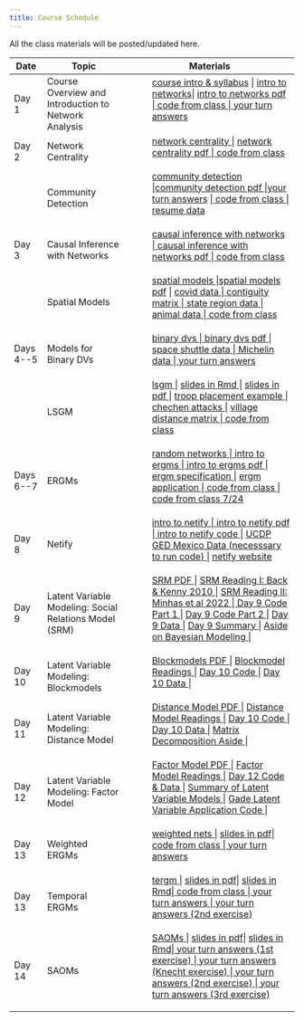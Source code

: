 ```yaml
---
title: Course Schedule
---
```

<p>
All the class materials will be posted/updated here.
</p>

<div>
  <table class="table table-striped table-hover">
    <thead>
      <tr>
        <th>Date</th>
        <th>Topic</th>
        <th>Materials</th>
              </tr>
    </thead>
    <tbody>
      <tr>
        <td>Day 1</td>
        <td>Course Overview and  <br>
         Introduction to Network Analysis</td>
        <td>
          <dl>
          <dd><a href="../materials/Slides/Welcome.pptx" target=_blank>course intro & syllabus</a> | <a href="../materials/Slides/02_getting_started.html" target=_blank>intro to networks</a>| <a href="../materials/Slides/02_getting_started.pdf" target=_blank>intro to networks pdf</a> |<a href="../materials/Scripts/day1_script.Rmd"target=_blank> code from class </a> |<a href="../materials/YourTurnAnswers/02_getting_started_yourturn.R"target=_blank> your turn answers </a>
          </dd>
          </dl>
        </td>
      </tr>
      <tr>
        <td>Day 2</td>
        <td>Network Centrality</td>
        <td>
          <dl>
          <dd><a href="../materials/Slides/03_centrality.html" target=_blank>network centrality </a>| <a href="../materials/Slides/03_centrality.pdf" target=_blank> network centrality pdf </a>  |<a href="../materials/Scripts/.day2_script.R"target=_blank> code from class </a>
          </dd>
          </dl>
        </td>
      </tr>
      <tr>
        <td> </td>
        <td>Community Detection</td>
        <td>
          <dl>
          <dd><a href="../materials/Slides/04_communities.html" target=_blank>community detection </a> |<a href="../materials/Slides/04_communities.pdf" target=_blank>community detection pdf </a> |<a href="../materials/YourTurnAnswers/04_communities_yourturn.R" target=_blank>your turn answers</a>  |<a href="../materials/Scripts/day3_script.R"target=_blank> code from class </a> | <a href="../materials/Homeworks/resumes.zip" target=_blank> resume data </a>
          </dd>
          </dl>
        </td>
      </tr>
      <tr>
        <td>Day 3</td>
        <td>Causal Inference with Networks</td>
        <td>
          <dl>
          <dd><a href="../materials/Slides/16_causal_nets.html" target=_blank> causal inference with networks </a> |<a href="../materials/Slides/16_causal_nets.pdf" target=_blank> causal inference with networks pdf </a>  |<a href="../materials/Scripts/.day3_script.R"target=_blank> code from class </a>
          </dd>
          </dl>
        </td>
      </tr>
      <tr>
        <td> </td>
        <td>Spatial Models</td>
        <td>
          <dl>
          <dd><a href="../materials/Slides/05_spatial.html" target=_blank>spatial models </a> |<a href="../materials/Slides/05_spatial.pdf" target=_blank>spatial models pdf</a>  | <a href="../materials/Slides/data/covid_data.csv" target=_blank> covid data </a> |<a href="../materials/Slides/data/contigmat.txt"target=_blank> contiguity matrix </a>|<a href="../materials/Slides/data/statereg.csv"target=_blank> state region data </a> |<a href="../materials/Slides/data/animal.csv"target=_blank> animal data </a>|<a href="../materials/Scripts/.day4_script.R"target=_blank> code from class </a>
          </dd>
          </dl>
        </td>
      </tr>
      <tr>
        <td>Days 4--5</td>
        <td>Models for Binary DVs</td>
        <td>
          <dl>
          <dd><a href="../materials/Slides/06_binary_dv.html" target=_blank> binary dvs </a> |<a href="../materials/Slides/06_binary_dv.pdf" target=_blank> binary dvs pdf </a>  |<a href="../materials/Slides/data/space_shuttles.txt "target=_blank> space shuttle data </a>|<a href="../materials/Slides/data/MichelinNY.csv "target=_blank> Michelin data </a>|<a href="../materials/YourTurnAnswers/.06_yourturn_logit.R"target=_blank> your turn answers </a>
          </dd>
          </dl>
        </td>
      </tr>
      <tr>
        <td>
        </td>
        <td>LSGM</td>
        <td>
          <dl>
          <dd><a href="../materials/Slides/13_lsgm.html" target=_blank>lsgm </a>  | <a href="../materials/Slides/13_lsgm.Rmd" target=_blank>slides in Rmd </a>| <a href="../materials/Slides/13_lsgm.pdf" target=_blank>slides in pdf </a>| <a href="../materials/Slides/Niemanetal_PS2017.pdf" target=_blank> troop placement example </a> | <a href="../materials/Slides/data/chechen_attacks.csv" target=_blank> chechen attacks </a> | <a href="../materials/Slides/data/vilMat.csv" target=_blank> village distance matrix </a>|<a href="../materials/Scripts/.day5_script.R"target=_blank> code from class </a>
          </dd>
          </dl>
        </td>
      </tr>
      <tr>
        <td>Days 6--7</td>
        <td>ERGMs </td>
        <td>
          <dl>
          <dd><a href="../materials/Slides/05_random_graphs.html" target=_blank> random networks </a> |<a href="../materials/Slides/06_intro_ergms.html" target=_blank> intro to ergms </a> |<a href="../materials/Slides/06_intro_ergms.pdf" target=_blank> intro to ergms pdf </a> | <a href="../materials/Slides/07_ergm_specification.html" target=_blank> ergm specification </a> | <a href="../materials/Slides/09_ergm_application.html" target=_blank>ergm application </a>|<a href="../materials/Scripts/day6_script.R"target=_blank> code from class </a>|<a href="../materials/Scripts/day7_script.R"target=_blank> code from class 7/24 </a>
          </dd>
          </dl>
        </td>
      </tr>
      <tr>
        <td>Day 8</td>
        <td>Netify</td>
        <td>
          <dl>
          <dd><a href="../materials/Slides/08_netify.html" target=_blank> intro to netify </a> |<a href="../materials/Slides/08_netify.pdf" target=_blank> intro to netify pdf </a> |<a href="../materials/Slides/08_netify.Rmd" target=_blank> intro to netify code </a> | <a href="../materials/Slides/ucdp_ged_mexico.rda>" target=_blank> UCDP GED Mexico Data (necesssary to run code) </a> | <a href="https://netify-dev.github.io/netify/" target=_blank> netify website </a>
          </dd>
          </dl>
        </td>
      </tr>
      <tr>
        <td>Day 9</td>
        <td>Latent Variable Modeling: Social Relations Model (SRM) </td>
        <td>
          <dl>
          <dd><a href="../materials/Slides/09_latent_srm.pdf" target=_blank> SRM PDF </a> | <a href="../materials/Slides/09_latent_srm_supp/back_kenny_2010.pdf" target=_blank> SRM Reading I: Back & Kenny 2010 </a> | <a href="../materials/Slides/09_latent_srm_supp/minhas_etal_2022.pdf" target=_blank> SRM Reading II: Minhas et al 2022 </a> |<a href="../materials/Slides/09_latent_srm_supp/day9_srm_code_part1.R" target=_blank> Day 9 Code Part 1 </a> | <a href="../materials/Slides/09_latent_srm_supp/day9_srm_code_part2.R" target=_blank> Day 9 Code Part 2 </a> | <a href="../materials/Slides/09_latent_srm_supp/day9_srm.rda" target=_blank> Day 9 Data </a> | <a href="../materials/Slides/day9_srm_summary.pdf" target=_blank> Day 9 Summary </a> | <a href="../materials/Slides/09_latent_srm_supp/bayes_aside.zip" target=_blank> Aside on Bayesian Modeling </a> |
          </dd>
          </dl>
        </td>
      </tr>
      <tr>
        <td>Day 10</td>
        <td>Latent Variable Modeling: Blockmodels </td>
        <td>
          <dl>
          <dd><a href="../materials/Slides/10_latent_blocks.pdf" target=_blank> Blockmodels PDF </a> | <a href="../materials/Slides/10_latent_blocks_supp/day10_latent_block_readings.zip" target=_blank> Blockmodel Readings </a> | <a href="../materials/Slides/10_latent_blocks_supp/day10_blocks_code.R" target=_blank> Day 10 Code </a> | <a href="../materials/Slides/10_latent_blocks_supp/day10_blocks.rda" target=_blank> Day 10 Data </a> |
          </dd>
          </dl>
        </td>
      </tr>
      <tr>
        <td>Day 11</td>
        <td>Latent Variable Modeling: Distance Model </td>
        <td>
          <dl>
          <dd><a href="../materials/Slides/11_latent_distance.pdf" target=_blank> Distance Model PDF </a> | <a href="../materials/Slides/11_latent_distance_supp/day11_latent_distance_readings.zip" target=_blank> Distance Model Readings </a> | <a href="../materials/Slides/11_latent_distance_supp/day11_distance_code.R" target=_blank> Day 10 Code </a> | <a href="../materials/Slides/11_latent_distance_supp/day11_distance.rda" target=_blank> Day 10 Data </a> | <a href="../materials/Slides/11_latent_distance_supp/matrix_decomp_aside.zip" target=_blank> Matrix Decomposition Aside </a> |
          </dd>
          </dl>
        </td>
      </tr>
      <tr>
        <td>Day 12</td>
        <td>Latent Variable Modeling: Factor Model </td>
        <td>
          <dl>
          <dd><a href="../materials/Slides/12_latent_factor.pdf" target=_blank> Factor Model PDF </a> | <a href="../materials/Slides/12_latent_factor_supp/day12_latent_factor_readings.zip" target=_blank> Factor Model Readings </a> | <a href="../materials/Slides/12_latent_factor_supp/ameApp.zip" target=_blank> Day 12 Code & Data </a> | <a href="../materials/Slides/latent_models_summary.pdf" target=_blank> Summary of Latent Variable Models </a> | <a href="../materials/Slides/12_latent_factor_supp/latent_var_application.zip" target=_blank> Gade Latent Variable Application Code </a> |
          </dd>
          </dl>
        </td>
      </tr>
      <tr>
        <td>Day 13</td>
        <td>Weighted ERGMs</td>
        <td>
          <dl>
          <dd><a href="../materials/Slides/08_weighted_nets.html" target=_blank>weighted nets </a>  | <a href="../materials/Slides/08_weighted_nets.pdf" target=_blank>slides in pdf</a>|<a href="../materials/Scripts/day9_script.R"target=_blank> code from class </a>|<a href="../materials/YourTurnAnswers/08_valued_ergms_yourturn.R"target=_blank> your turn answers </a>
          </dd>
          </dl>
        </td>
      </tr>
      <tr>
      <td>Day 13</td>
        <td>Temporal ERGMs</td>
        <td>
          <dl>
          <dd><a href="../materials/Slides/10_tergm.html" target=_blank>tergm </a>  | <a href="../materials/Slides/10_tergm.pdf" target=_blank>slides in pdf</a>| <a href="../materials/Slides/10_tergm.Rmd" target=_blank>slides in Rmd</a>|<a href="../materials/Scripts/day11_script.R"target=_blank> code from class </a>|<a href="../materials/YourTurnAnswers/10_tergm_friends_yourturn.R"target=_blank> your turn answers </a>|<a href="../materials/YourTurnAnswers/10_tergms_yourturn1.R"target=_blank> your turn answers (2nd exercise) </a>
          </dd>
          </dl>
        </td>
      </tr>
        <tr>
        <td>Day 14</td>
        <td>SAOMs</td>
        <td>
          <dl>
          <dd><a href="../materials/Slides/12_saom.html" target=_blank>SAOMs </a>  | <a href="../materials/Slides/12_saom.pdf" target=_blank>slides in pdf</a>| <a href="../materials/Slides/12_saom.Rmd" target=_blank>slides in Rmd</a>|<a href="../materials/YourTurnAnswers/12_saom_yourturn.R"target=_blank> your turn answers (1st exercise) </a>|<a href="../materials/YourTurnAnswers/12_saom_yourturn_knecht.R"target=_blank> your turn answers (Knecht exercise) </a>|<a href="../materials/YourTurnAnswers/12_saom_yourturn1.R"target=_blank> your turn answers (2nd exercise) </a>|<a href="../materials/YourTurnAnswers/12_saom_yourturn2.R"target=_blank> your turn answers (3rd exercise) </a>
          </dd>
          </dl>
        </td>
      </tr>
    </tbody>
  </table>
</div>
